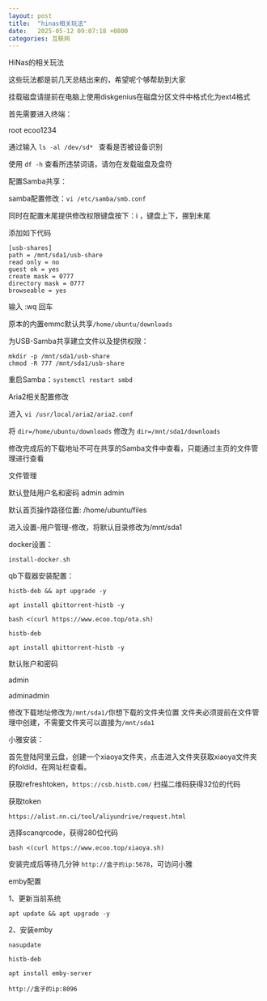 ```yaml
---
layout: post
title:  "hinas相关玩法"
date:   2025-05-12 09:07:18 +0800
categories: 互联网
---
```


HiNas的相关玩法

这些玩法都是前几天总结出来的，希望呢个够帮助到大家

挂载磁盘请提前在电脑上使用diskgenius在磁盘分区文件中格式化为ext4格式

首先需要进入终端：

root
ecoo1234

通过输入 `ls -al /dev/sd* ` 查看是否被设备识别

使用 `df -h` 查看所违禁词语，请勿在发载磁盘及盘符

配置Samba共享：

samba配置修改：`vi /etc/samba/smb.conf`

同时在配置末尾提供修改权限键盘按下：i ，键盘上下，挪到末尾


添加如下代码

    [usb-shares]
    path = /mnt/sda1/usb-share
    read only = no
    guest ok = yes
    create mask = 0777
    directory mask = 0777
    browseable = yes

输入  :wq 回车

原本的内置emmc默认共享`/home/ubuntu/downloads`

为USB-Samba共享建立文件以及提供权限：

```
mkdir -p /mnt/sda1/usb-share
chmod -R 777 /mnt/sda1/usb-share
```

重启Samba：`systemctl restart smbd`

Aria2相关配置修改

进入 `vi /usr/local/aria2/aria2.conf`

将 `dir=/home/ubuntu/downloads` 修改为 `dir=/mnt/sda1/downloads`

修改完成后的下载地址不可在共享的Samba文件中查看，只能通过主页的文件管理进行查看


文件管理

默认登陆用户名和密码 admin admin

默认首页操作路径位置: /home/ubuntu/files

进入设置-用户管理-修改，将默认目录修改为/mnt/sda1

docker设置：

    install-docker.sh

qb下载器安装配置：

```
histb-deb && apt upgrade -y

apt install qbittorrent-histb -y

bash <(curl https://www.ecoo.top/ota.sh)

histb-deb

apt install qbittorrent-histb -y
```

默认账户和密码

admin

adminadmin

修改下载地址修改为`/mnt/sda1/`你想下载的文件夹位置
文件夹必须提前在文件管理中创建，不需要文件夹可以直接为`/mnt/sda1`

小雅安装：

首先登陆阿里云盘，创建一个xiaoya文件夹，点击进入文件夹获取xiaoya文件夹的foldid，在网址栏查看。

获取refreshtoken，`https://csb.histb.com/` 扫描二维码获得32位的代码

获取token

    https://alist.nn.ci/tool/aliyundrive/request.html

选择scanqrcode，获得280位代码

    bash <(curl https://www.ecoo.top/xiaoya.sh)

安装完成后等待几分钟 `http://盒子的ip:5678`，可访问小雅

emby配置

1、更新当前系统

    apt update && apt upgrade -y

2、安装emby

`nasupdate`

`histb-deb`

`apt install emby-server`

`http://盒子的ip:8096`